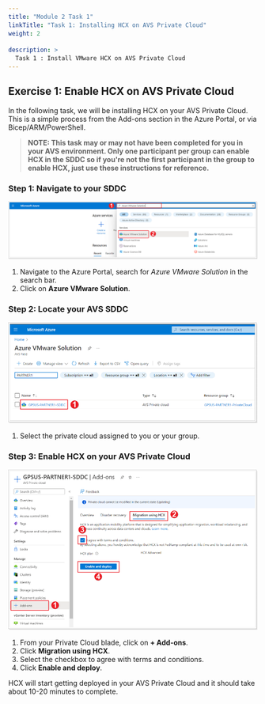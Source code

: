 ```yaml
---
title: "Module 2 Task 1"
linkTitle: "Task 1: Installing HCX on AVS Private Cloud"
weight: 2

description: >
  Task 1 : Install VMware HCX on AVS Private Cloud
---
```


## **Exercise 1: Enable HCX on AVS Private Cloud**

In the following task, we will be installing HCX on your AVS Private Cloud. This is a simple process from the Add-ons section in the Azure Portal, or via Bicep/ARM/PowerShell.

> **NOTE: This task may or may not have been completed for you in your AVS environment. Only one participant per group can enable HCX in the SDDC so if you're not the first participant in the group to enable HCX, just use these instructions for reference.**

### Step 1: Navigate to your SDDC

![Navigate to your SDDC in Azure portal](Mod2Task1Pic1.png)

1.  Navigate to the Azure Portal, search for *Azure VMware Solution* in the search bar.
2.  Click on **Azure VMware Solution**.

### Step 2: Locate your AVS SDDC

![Locate your AVS SDDC in Azure portal](Mod2Task1Pic2.png)

1. Select the private cloud assigned to you or your group.

### Step 3: Enable HCX on your AVS Private Cloud

![Enable HCX on your AVS Private Cloud](Mod2Task1Pic3.png)

1. From your Private Cloud blade, click on **+ Add-ons**.
2. Click **Migration using HCX**.
3. Select the checkbox to agree with terms and conditions.
4. Click **Enable and deploy**.

HCX will start getting deployed in your AVS Private Cloud and it should take about 10-20 minutes to complete.
